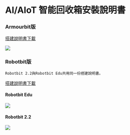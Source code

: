 # AI/AIoT 智能回收箱安裝說明書

### Armourbit版

[搭建說明書下載](https://drive.google.com/file/d/1IBUlW5PhXEalHHotNKG1V5WK1bQOPeuZ/view?usp=sharing)

![](https://kittenbothk.readthedocs.io/en/latest/\_images/armour\_wire.png)

### Robotbit版

```
Robotbit 2.2與Robotbit Edu共用同一份搭建說明書。
```

[搭建說明書下載](https://drive.google.com/file/d/1IBUlW5PhXEalHHotNKG1V5WK1bQOPeuZ/view?usp=sharing)

#### Robotbit Edu

![](https://kittenbothk.readthedocs.io/en/latest/\_images/robotbitedu\_wire.png)

#### Robotbit 2.2

![](https://kittenbothk.readthedocs.io/en/latest/\_images/robotbit2.2wire.png)

